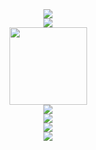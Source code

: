 <div align="center"> <img src="https://visitor-badge.glitch.me/badge?page_id=adproqwq" /> </div>
<div align="center"> <img src="https://metrics.lecoq.io/adproqwq?template=classic&config.timezone=Asia%2FShanghai"> </div>
<div align="center"> <img height="137px" src="https://github-readme-stats.vercel.app/api?username=adproqwq&hide_title=true&hide_border=true&show_icons=trueline_height=21&text_color=000&icon_color=000&bg_color=0,ea6161,ffc64d,fffc4d,52fa5a&theme=graywhite" /> </div>
<div align="center"> <img src="https://github-readme-stats.vercel.app/api/top-langs/?username=adproqwq&hide_title=true&hide_border=true&layout=compact&langs_count=6&text_color=000&icon_color=fff&bg_color=0,52fa5a,4dfcff,c64dff&theme=graywhite" /> </div>
<div align="center"> <img src="https://github-profile-trophy.vercel.app/?username=adproqwq" /> </div>
<div align="center"> <img src="https://activity-graph.herokuapp.com/graph?username=adproqwq&theme=xcode" /> </div>
<div align="center"> <img src="https://github-readme-streak-stats.herokuapp.com/?user=adproqwq" /> </div>
